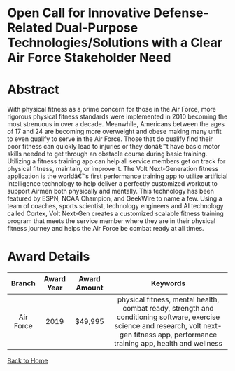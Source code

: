 
Open Call for Innovative Defense-Related Dual-Purpose Technologies/Solutions with a Clear Air Force Stakeholder Need
====================================================================================================================

# Abstract


With physical fitness as a prime concern for those in the Air Force, more rigorous physical fitness standards were implemented in 2010 becoming the most strenuous in over a decade. Meanwhile, Americans between the ages of 17 and 24 are becoming more overweight and obese making many unfit to even qualify to serve in the Air Force. Those that do qualify find their poor fitness can quickly lead to injuries or they donâ€™t have basic motor skills needed to get through an obstacle course during basic training. Utilizing a fitness training app can help all service members get on track for physical fitness, maintain, or improve it. The Volt Next-Generation fitness application is the worldâ€™s first performance training app to utilize artificial intelligence technology to help deliver a perfectly customized workout to support Airmen both physically and mentally. This technology has been featured by ESPN, NCAA Champion, and GeekWire to name a few. Using a team of coaches, sports scientist, technology engineers and AI technology called Cortex, Volt Next-Gen creates a customized scalable fitness training program that meets the service member where they are in their physical fitness journey and helps the Air Force be combat ready at all times.  

# Award Details

|Branch|Award Year|Award Amount|Keywords|
| :---: | :---: | :---: | :---: |
|Air Force|2019|$49,995|physical fitness, mental health, combat ready, strength and conditioning software, exercise science and research, volt next-gen fitness app, performance training app, health and wellness|
  
  


[Back to Home](https://github.com/chrischow/dod_sbir_awards/DJ/#1536)